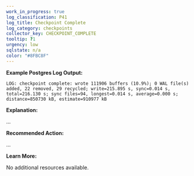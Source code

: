 ```yaml
---
work_in_progress: true
log_classification: P41
log_title: Checkpoint Complete
log_category: checkpoints
collector_key: CHECKPOINT_COMPLETE
tooltip: ?1
urgency: low
sqlstate: n/a
color: "#8FBC8F"
---
```


**Example Postgres Log Output:**

```
LOG: checkpoint complete: wrote 111906 buffers (10.9%); 0 WAL file(s) added, 22 removed, 29 recycled; write=215.895 s, sync=0.014 s, total=216.130 s; sync files=94, longest=0.014 s, average=0.000 s; distance=850730 kB, estimate=910977 kB
```

**Explanation:**

...

**Recommended Action:**

...

**Learn More:**

No additional resources available.
